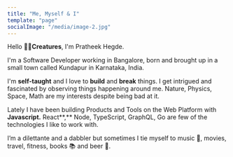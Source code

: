 ```yaml
---
title: "Me, Myself & I"
template: "page"
socialImage: "/media/image-2.jpg"
---
```


Hello 👋🏻**Creatures**, I'm Pratheek Hegde.

I'm a Software Developer working in Bangalore, born and brought up in a small town called Kundapur in Karnataka, India. 

I'm  **self-taught** and I love to **build** and **break** things. I get intrigued and fascinated by observing things happening around me. Nature, Physics, Space, Math are my interests despite being bad at it.

Lately I have been building Products and Tools on the Web Platform with **Javascript.** React**,** Node, TypeScript, GraphQL, Go are few of the technologies I like to work with.

I’m a dilettante and a dabbler but sometimes I tie myself to music 🎤, movies, travel, fitness, books 📚 and beer 🍺.
